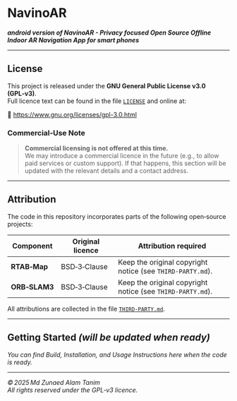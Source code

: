 # **NavinoAR**

**_android version of NavinoAR - Privacy focused Open Source Offline Indoor AR Navigation App for smart phones_**

---

## License

This project is released under the **GNU General Public License v3.0 (GPL‑v3)**.  
Full licence text can be found in the file [`LICENSE`](LICENSE) and online at:

🔗 <https://www.gnu.org/licenses/gpl-3.0.html>

### Commercial‑Use Note  

> **Commercial licensing is not offered at this time.**  
> We may introduce a commercial licence in the future (e.g., to allow paid services or custom support). If that happens, this section will be updated with the relevant details and a contact address.

---

## Attribution

The code in this repository incorporates parts of the following open‑source projects:

| Component | Original licence | Attribution required |
|-----------|------------------|----------------------|
| **RTAB‑Map** | BSD‑3‑Clause | Keep the original copyright notice (see `THIRD-PARTY.md`). |
| **ORB‑SLAM3** | BSD‑3‑Clause | Keep the original copyright notice (see `THIRD-PARTY.md`). |

All attributions are collected in the file [`THIRD-PARTY.md`](THIRD-PARTY.md).

---

## Getting Started *(will be updated when ready)*  

*You can find Build, Installation, and Usage Instructions here when the code is ready.*

---  

*© 2025 Md Zunaed Alam Tanim*  
*All rights reserved under the GPL‑v3 licence.*
